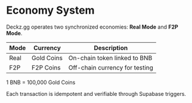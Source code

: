 # Economy System

Deckz.gg operates two synchronized economies: **Real Mode** and **F2P Mode**.

| Mode | Currency | Description |
|------|-----------|-------------|
| Real | Gold Coins | On-chain token linked to BNB |
| F2P | F2P Coins | Off-chain currency for testing |

1 BNB = 100,000 Gold Coins

Each transaction is idempotent and verifiable through Supabase triggers.
